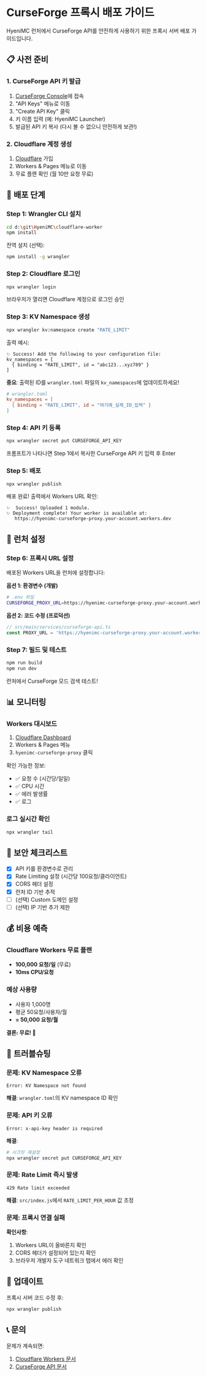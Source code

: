 # CurseForge 프록시 배포 가이드

HyeniMC 런처에서 CurseForge API를 안전하게 사용하기 위한 프록시 서버 배포 가이드입니다.

## 📋 사전 준비

### 1. CurseForge API 키 발급

1. [CurseForge Console](https://console.curseforge.com/)에 접속
2. "API Keys" 메뉴로 이동
3. "Create API Key" 클릭
4. 키 이름 입력 (예: HyeniMC Launcher)
5. 발급된 API 키 복사 (다시 볼 수 없으니 안전하게 보관!)

### 2. Cloudflare 계정 생성

1. [Cloudflare](https://cloudflare.com) 가입
2. Workers & Pages 메뉴로 이동
3. 무료 플랜 확인 (월 10만 요청 무료)

## 🚀 배포 단계

### Step 1: Wrangler CLI 설치

```bash
cd d:\git\HyeniMC\cloudflare-worker
npm install
```

전역 설치 (선택):
```bash
npm install -g wrangler
```

### Step 2: Cloudflare 로그인

```bash
npx wrangler login
```

브라우저가 열리면 Cloudflare 계정으로 로그인 승인

### Step 3: KV Namespace 생성

```bash
npx wrangler kv:namespace create "RATE_LIMIT"
```

출력 예시:
```
✨ Success! Add the following to your configuration file:
kv_namespaces = [
  { binding = "RATE_LIMIT", id = "abc123...xyz789" }
]
```

**중요**: 출력된 ID를 `wrangler.toml` 파일의 `kv_namespaces`에 업데이트하세요!

```toml
# wrangler.toml
kv_namespaces = [
  { binding = "RATE_LIMIT", id = "여기에_실제_ID_입력" }
]
```

### Step 4: API 키 등록

```bash
npx wrangler secret put CURSEFORGE_API_KEY
```

프롬프트가 나타나면 Step 1에서 복사한 CurseForge API 키 입력 후 Enter

### Step 5: 배포

```bash
npx wrangler publish
```

배포 완료! 출력에서 Workers URL 확인:
```
✨  Success! Uploaded 1 module.
✨ Deployment complete! Your worker is available at:
   https://hyenimc-curseforge-proxy.your-account.workers.dev
```

## 🔧 런처 설정

### Step 6: 프록시 URL 설정

배포된 Workers URL을 런처에 설정합니다:

**옵션 1: 환경변수 (개발)**
```bash
# .env 파일
CURSEFORGE_PROXY_URL=https://hyenimc-curseforge-proxy.your-account.workers.dev
```

**옵션 2: 코드 수정 (프로덕션)**
```typescript
// src/main/services/curseforge-api.ts
const PROXY_URL = 'https://hyenimc-curseforge-proxy.your-account.workers.dev';
```

### Step 7: 빌드 및 테스트

```bash
npm run build
npm run dev
```

런처에서 CurseForge 모드 검색 테스트!

## 📊 모니터링

### Workers 대시보드

1. [Cloudflare Dashboard](https://dash.cloudflare.com/)
2. Workers & Pages 메뉴
3. `hyenimc-curseforge-proxy` 클릭

확인 가능한 정보:
- ✅ 요청 수 (시간당/일일)
- ✅ CPU 시간
- ✅ 에러 발생률
- ✅ 로그

### 로그 실시간 확인

```bash
npx wrangler tail
```

## 🔐 보안 체크리스트

- [x] API 키를 환경변수로 관리
- [x] Rate Limiting 설정 (시간당 100요청/클라이언트)
- [x] CORS 헤더 설정
- [x] 런처 ID 기반 추적
- [ ] (선택) Custom 도메인 설정
- [ ] (선택) IP 기반 추가 제한

## 💰 비용 예측

### Cloudflare Workers 무료 플랜
- **100,000 요청/일** (무료)
- **10ms CPU/요청**

### 예상 사용량
- 사용자 1,000명
- 평균 50요청/사용자/월
- **= 50,000 요청/월**

**결론: 무료! 🎉**

## 🐛 트러블슈팅

### 문제: KV Namespace 오류

```
Error: KV Namespace not found
```

**해결**: `wrangler.toml`의 KV namespace ID 확인

### 문제: API 키 오류

```
Error: x-api-key header is required
```

**해결**:
```bash
# 시크릿 재설정
npx wrangler secret put CURSEFORGE_API_KEY
```

### 문제: Rate Limit 즉시 발생

```
429 Rate limit exceeded
```

**해결**: `src/index.js`에서 `RATE_LIMIT_PER_HOUR` 값 조정

### 문제: 프록시 연결 실패

**확인사항**:
1. Workers URL이 올바른지 확인
2. CORS 헤더가 설정되어 있는지 확인
3. 브라우저 개발자 도구 네트워크 탭에서 에러 확인

## 🔄 업데이트

프록시 서버 코드 수정 후:

```bash
npx wrangler publish
```

## 📞 문의

문제가 계속되면:
1. [Cloudflare Workers 문서](https://developers.cloudflare.com/workers/)
2. [CurseForge API 문서](https://docs.curseforge.com/)
